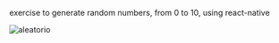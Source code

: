
exercise to generate random numbers, from 0 to 10, using react-native

![aleatorio](https://user-images.githubusercontent.com/101880897/174502535-3ef03a73-85c8-4290-b9b3-210c2fa9a065.PNG)
